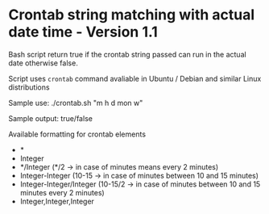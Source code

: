 Crontab string matching with actual date time - Version 1.1
=============================================

Bash script return true if the crontab string passed can run in the actual date otherwise false.

Script uses `crontab` command avaliable in Ubuntu / Debian and similar Linux distributions 

Sample use:
./crontab.sh "m h d mon w"

Sample output:
true/false

Available formatting for crontab elements
- \*
- Integer
- \*/Integer (*/2 -> in case of minutes means every 2 minutes)
- Integer-Integer (10-15 -> in case of minutes between 10 and 15 minutes)
- Integer-Integer/Integer (10-15/2 -> in case of minutes between 10 and 15 minutes every 2 minutes)
- Integer,Integer,Integer

